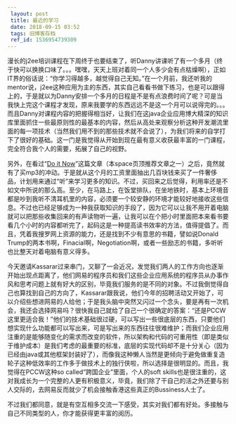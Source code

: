 ```yaml
---
 layout: post
 title: 最近的学习
 date: 2018-09-15 03:52
 tags: 旧博客存档
 ref_id: 1536954739309
---
```

漫长的j2ee培训课程在下周终于也要结束了，听Danny讲课听了有一个多月（终于快可以换换口味了。。。嘿嘿，天天上班对着同一个人多少会有点枯燥啊），正如IT界的俗话说：“你学习得越多，越觉得自己无知。”在一个月前，我还听我的mentor说，j2ee这种应用为主的东西，其实自己看看书做下练习，也是可以跟得上的，于是就以为Danny安排一个多月的日程是不是有点浪费时间了呢？可是当我快上完这个课程才发现，原来我要学的东西远远不是这一个月可以说得完的。。。而且Danny对课程内容的把握得相当好，让我们在这java企业应用博大精深的知识库里面抓住一些最原则性的最基本的内容，然后从高处来观察分析这种开发潮流里面的每一项技术（当然我们用不到的那些技术就不会说了），为我们将来的自学打下了很好的基础。这一门是我觉得从开始到现在最有意义收获最丰富的一门课程，完全符合我个人的需要，拓展了自己的视野。



另外，在看过“[Do it
Now](http://chn.blogbeta.com/114.html)”这篇文章（本space页顶推荐文章之一）之后，竟然就有了买mp3的冲动。于是就从这个月的工资里面抽出几百块钱来买了一件奢侈品，计划用来通过“听”来学习更多的知识。不过，买回来之后觉得，利用率还是不如文中所说的那么高。至少，在马路上，在饭堂排队，在坐地铁时，基本上环境音都是吵到我听不清耳机里的内容，必须要一个较安静的环境才能较好地接收这些信息。不过也已经足够成为一种我获取知识的手段了，因为它可以让我不用开着电脑就可以把那些收集回来的有声读物听一遍，让我可以在个把小时里面把本来看书要看几个小时的内容都听完了，起码这是一种提高读书效率的方法，值得提倡了。而且，凭着我搜罗网上资源的能力，还是找到不少有意思的书籍，譬如说Donald
Trump的两本书啊，Finacial啊，Negotiation啊，或者一些励志的书籍，多听听也比整天对着电脑有意义得多。



今天邀请Kassarar过来串门，又聊了一会近况，发觉我们两人的工作方向也逐渐开始出现点距离了，他们网易的程序员和我们这些企业应用系统的程序员从办事作风和思考问题上就有好大的区别，毕竟我们服务的是不同的对象。不过我倒觉得自己也算找到自己的方向了，Kassarar跟我说，他们今年的招聘活动又开始了，可以介绍些想进网易的人给他；于是我头脑中突然又闪过一个念头，要是再有一次机会，我还会选择网易吗？很快我自己就给了自己一个很确定的答案：“还是PCCW这里更适合我！”他们的技术基础很过硬，可以写出一些很底层的东西，只要他们想实现什么功能都可以写出来，可是写出来的东西往往很难维护；而我们企业应用注重的是能够随变化的需求而改变的软件，所以架构和代码的可重用性（即是类似于维护成本）是我们考虑的最重要的标准，底层的实现代码却不是十分关心（因为已经由java或其他框架封装好了），而像我这种懒人当然是更倾向于避免做重复造轮子这种低效率的工作多于做技术上的独行侠啦，所以选择是很明显的。而且，我觉得在PCCW这种so
called“跨国企业”里面，个人的soft
skills也是很注重的，这对我成长为一个完整的人更有积极意义，毕竟，我们除了干自己的活之外还要与别人交际的，去网易反而就少了机会接触香港这些真正的Bussiness人士了。



不过我们都同意，就是有空互相多交流一下感受，其实对我们都有好处。多接触与自己不同类型的人，你才能获得更丰富的阅历。

